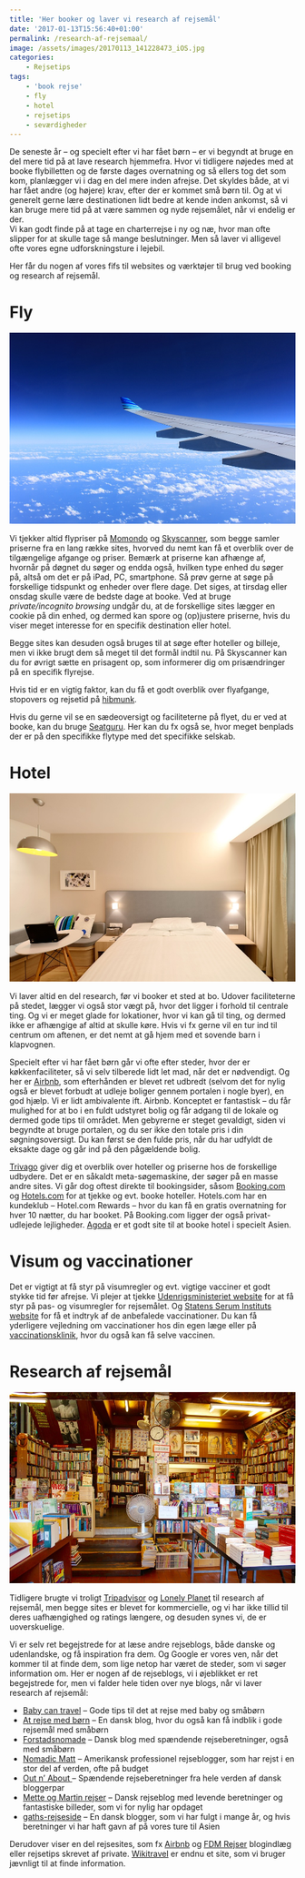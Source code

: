 ```yaml
---
title: 'Her booker og laver vi research af rejsemål'
date: '2017-01-13T15:56:40+01:00'
permalink: /research-af-rejsemaal/
image: /assets/images/20170113_141228473_iOS.jpg
categories:
    - Rejsetips
tags:
    - 'book rejse'
    - fly
    - hotel
    - rejsetips
    - seværdigheder
---
```


De seneste år – og specielt efter vi har fået børn – er vi begyndt at bruge en del mere tid på at lave research hjemmefra. Hvor vi tidligere nøjedes med at booke flybilletten og de første dages overnatning og så ellers tog det som kom, planlægger vi i dag en del mere inden afrejse. Det skyldes både, at vi har fået andre (og højere) krav, efter der er kommet små børn til. Og at vi generelt gerne lære destinationen lidt bedre at kende inden ankomst, så vi kan bruge mere tid på at være sammen og nyde rejsemålet, når vi endelig er der.  
Vi kan godt finde på at tage en charterrejse i ny og næ, hvor man ofte slipper for at skulle tage så mange beslutninger. Men så laver vi alligevel ofte vores egne udforskningsture i lejebil.

Her får du nogen af vores fifs til websites og værktøjer til brug ved booking og research af rejsemål.

# Fly

![Book Fly](/assets/images/Flyvinge.jpg)

Vi tjekker altid flypriser på [Momondo](http://www.momondo.dk) og [Skyscanner](http://www.skyscanner.dk), som begge samler priserne fra en lang række sites, hvorved du nemt kan få et overblik over de tilgængelige afgange og priser. Bemærk at priserne kan afhænge af, hvornår på døgnet du søger og endda også, hvilken type enhed du søger på, altså om det er på iPad, PC, smartphone. Så prøv gerne at søge på forskellige tidspunkt og enheder over flere dage. Det siges, at tirsdag eller onsdag skulle være de bedste dage at booke. Ved at bruge *private/incognito browsing* undgår du, at de forskellige sites lægger en cookie på din enhed, og dermed kan spore og (op)justere priserne, hvis du viser meget interesse for en specifik destination eller hotel.

Begge sites kan desuden også bruges til at søge efter hoteller og billeje, men vi ikke brugt dem så meget til det formål indtil nu. På Skyscanner kan du for øvrigt sætte en prisagent op, som informerer dig om prisændringer på en specifik flyrejse.

Hvis tid er en vigtig faktor, kan du få et godt overblik over flyafgange, stopovers og rejsetid på [hibmunk](http://www.hibmunk.com).

Hvis du gerne vil se en sædeoversigt og faciliteterne på flyet, du er ved at booke, kan du bruge [Seatguru](http://www.seatguru.com). Her kan du fx også se, hvor meget benplads der er på den specifikke flytype med det specifikke selskab.

# Hotel

![Book hotel](/assets/images/hotel-1330847_960_720.jpg)

Vi laver altid en del research, før vi booker et sted at bo. Udover faciliteterne på stedet, lægger vi også stor vægt på, hvor det ligger i forhold til centrale ting. Og vi er meget glade for lokationer, hvor vi kan gå til ting, og dermed ikke er afhængige af altid at skulle køre. Hvis vi fx gerne vil en tur ind til centrum om aftenen, er det nemt at gå hjem med et sovende barn i klapvognen.

Specielt efter vi har fået børn går vi ofte efter steder, hvor der er køkkenfaciliteter, så vi selv tilberede lidt let mad, når det er nødvendigt. Og her er [Airbnb](http://www.airbnb.dk), som efterhånden er blevet ret udbredt (selvom det for nylig også er blevet forbudt at udleje boliger gennem portalen i nogle byer), en god hjælp. Vi er lidt ambivalente ift. Airbnb. Konceptet er fantastisk – du får mulighed for at bo i en fuldt udstyret bolig og får adgang til de lokale og dermed gode tips til området. Men gebyrerne er steget gevaldigt, siden vi begyndte at bruge portalen, og du ser ikke den totale pris i din søgningsoversigt. Du kan først se den fulde pris, når du har udfyldt de eksakte dage og går ind på den pågældende bolig.

[Trivago](http://www.trivago.dk) giver dig et overblik over hoteller og priserne hos de forskellige udbydere. Det er en såkaldt meta-søgemaskine, der søger på en masse andre sites. Vi går dog oftest direkte til bookingsider, såsom [Booking.com](http://www.booking.com) og [Hotels.com](http://www.hotels.com) for at tjekke og evt. booke hoteller. Hotels.com har en kundeklub – Hotel.com Rewards – hvor du kan få en gratis overnatning for hver 10 nætter, du har booket. På Booking.com ligger der også privat-udlejede lejligheder. [Agoda](http://www.agoda.com) er et godt site til at booke hotel i specielt Asien.

# Visum og vaccinationer

Det er vigtigt at få styr på visumregler og evt. vigtige vacciner et godt stykke tid før afrejse. Vi plejer at tjekke [Udenrigsministeriet website](http://um.dk/da/rejse-og-ophold/rejse-til-udlandet/pas-og-visum/) for at få styr på pas- og visumregler for rejsemålet. Og [Statens Serum Instituts website](http://www.ssi.dk/Vaccination/Rejsevaccinationer.aspx) for få et indtryk af de anbefalede vaccinationer. Du kan få yderligere vejledning om vaccinationer hos din egen læge eller på [vaccinationsklinik](http://www.ssi.dk/Vaccination/Rejsevaccinationer/Vaccinationssteder.aspx), hvor du også kan få selve vaccinen.

# Research af rejsemål

![Research af rejsemål](/assets/images/library-1124718_960_720.jpg)

Tidligere brugte vi troligt [Tripadvisor](http://www.tripadvisor.dk) og [Lonely Planet](http://www.lonelyplanet.com) til research af rejsemål, men begge sites er blevet for kommercielle, og vi har ikke tillid til deres uafhængighed og ratings længere, og desuden synes vi, de er uoverskuelige.

Vi er selv ret begejstrede for at læse andre rejseblogs, både danske og udenlandske, og få inspiration fra dem. Og Google er vores ven, når det kommer til at finde dem, som lige netop har været de steder, som vi søger information om. Her er nogen af de rejseblogs, vi i øjeblikket er ret begejstrede for, men vi falder hele tiden over nye blogs, når vi laver research af rejsemål:

- [Baby can travel](http://www.babycantravel.com) – Gode tips til det at rejse med baby og småbørn
- [At rejse med børn](http://www.atrejsemedboern.dk) – En dansk blog, hvor du også kan få indblik i gode rejsemål med småbørn
- [Forstadsnomade](http://forstadsnomade.dk) – Dansk blog med spændende rejseberetninger, også med småbørn
- [Nomadic Matt](http://www.nomadicmatt.com) – Amerikansk professionel rejseblogger, som har rejst i en stor del af verden, ofte på budget
- [Out n’ About ](http://outnabout.dk/)– Spændende rejseberetninger fra hele verden af dansk bloggerpar
- [Mette og Martin rejser](https://metteogmartinrejser.dk) – Dansk rejseblog med levende beretninger og fantastiske billeder, som vi for nylig har opdaget
- [gaths-rejseside](http://gaths-rejseside.dk) – En dansk blogger, som vi har fulgt i mange år, og hvis beretninger vi har haft gavn af på vores ture til Asien

Derudover viser en del rejsesites, som fx [Airbnb](https://www.airbnb.dk/things-to-do) og [FDM Rejser](http://www.fdm-travel.dk/rejsetips/) blogindlæg eller rejsetips skrevet af private. [Wikitravel](http://wikitravel.org/en/Main_Page) er endnu et site, som vi bruger jævnligt til at finde information.